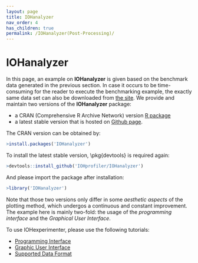 ```yaml
---
layout: page
title: IOHanalyzer
nav_order: 4
has_children: true
permalink: /IOHanalyzer(Post-Processing)/
---
```


IOHanalyzer
============================================

In this page, an example on **IOHanalyzer** is given based on the benchmark data generated in the previous section. In case it occurs to be  time-consuming for the reader to execute the benchmarking example, the exactly same data set can also be downloaded from [the site](https://github.com/IOHprofiler/IOHdata). We provide and maintain two versions of the **IOHanalyzer** package: 
+ a CRAN (Comprehensive R Archive Network) version [R package](https://cran.r-project.org/web/packages/IOHanalyzer)
+ a latest stable version that is hosted on [Github page](https://github.com/IOHprofiler/IOHanalyzer). 

The CRAN version can be obtained by:
```R
>install.packages('IOHanalyzer')
```

To install the latest stable version, \pkg{devtools} is required again:
```R
>devtools::install_github('IOHprofiler/IOHanalyzer')
```
And please import the package after installation:
```R
>library('IOHanalyzer')
```
Note that those two versions only differ in some *aesthetic aspects* of the plotting method, which undergos a continuous and constant improvement.
The example here is mainly two-fold: the usage of the *programming interface* and the *Graphical User Interface*.

To use IOHexperimenter, please use the following tutorials:
* [Programming Interface](ProgrammingInterface/)
* [Graphic User Interface](GraphicUserInterface/)
* [Supported Data Format](dataformat/)